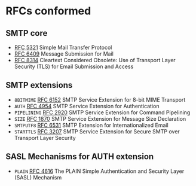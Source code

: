 # RFCs conformed

## SMTP core

- [RFC 5321](https://datatracker.ietf.org/doc/html/rfc5321) Simple Mail Transfer Protocol
- [RFC 6409](https://datatracker.ietf.org/doc/html/rfc6409) Message Submission for Mail
- [RFC 8314](https://datatracker.ietf.org/doc/html/rfc8314) Cleartext Considered Obsolete: Use of Transport Layer Security (TLS) for Email Submission and Access

## SMTP extensions

- `8BITMIME` [RFC 6152](https://datatracker.ietf.org/doc/html/rfc6152) SMTP Service Extension for 8-bit MIME Transport
- `AUTH` [RFC 4954](https://datatracker.ietf.org/doc/html/rfc4954) SMTP Service Extension for Authentication
- `PIPELINING` [RFC 2920](https://datatracker.ietf.org/doc/html/rfc2920) SMTP Service Extension for Command Pipelining
- `SIZE` [RFC 1870](https://datatracker.ietf.org/doc/html/rfc1870) SMTP Service Extension for Message Size Declaration
- `SMTPUTF8` [RFC 6531](https://datatracker.ietf.org/doc/html/rfc6531) SMTP Extension for Internationalized Email
- `STARTTLS` [RFC 3207](https://datatracker.ietf.org/doc/html/rfc3207) SMTP Service Extension for Secure SMTP over Transport Layer Security

## SASL Mechanisms for AUTH extension

- `PLAIN` [RFC 4616](https://datatracker.ietf.org/doc/html/rfc4616) The PLAIN Simple Authentication and Security Layer (SASL) Mechanism
